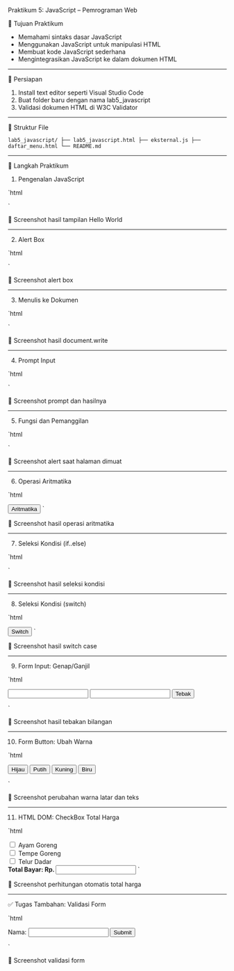 Praktikum 5: JavaScript – Pemrograman Web

🎯 Tujuan Praktikum

- Memahami sintaks dasar JavaScript
- Menggunakan JavaScript untuk manipulasi HTML
- Membuat kode JavaScript sederhana
- Mengintegrasikan JavaScript ke dalam dokumen HTML

---

🧰 Persiapan

1. Install text editor seperti Visual Studio Code
2. Buat folder baru dengan nama lab5_javascript
3. Validasi dokumen HTML di W3C Validator

---

📁 Struktur File

`
lab5_javascript/
├── lab5_javascript.html
├── eksternal.js
├── daftar_menu.html
└── README.md
`

---

🧪 Langkah Praktikum

1. Pengenalan JavaScript

`html
<script>
  document.write("Hello World");
  console.log("Hello World");
</script>
`

📸 Screenshot hasil tampilan Hello World

---

2. Alert Box

`html
<script>
  window.alert("Ini merupakan pesan untuk anda");
</script>
`

📸 Screenshot alert box

---

3. Menulis ke Dokumen

`html
<script>
  document.write("Selamat mencoba JavaScript<br>");
  document.write("Semoga sukses!");
</script>
`

📸 Screenshot hasil document.write

---

4. Prompt Input

`html
<script>
  var nama = prompt("Siapa nama anda?", "Masukkan nama anda");
  document.write("Hai, " + nama);
</script>
`

📸 Screenshot prompt dan hasilnya

---

5. Fungsi dan Pemanggilan

`html
<script>
  function pesan() {
    alert("Memanggil JavaScript lewat body onload");
  }
</script>
<body onload="pesan()">
</body>
`

📸 Screenshot alert saat halaman dimuat

---

6. Operasi Aritmatika

`html
<script>
  function test(val1, val2) {
    document.write("Perkalian: " + val1 * val2 + "<br>");
    document.write("Pembagian: " + val1 / val2 + "<br>");
    document.write("Penjumlahan: " + (val1 + val2) + "<br>");
    document.write("Pengurangan: " + (val1 - val2) + "<br>");
    document.write("Modulus: " + (val1 % val2) + "<br>");
  }
</script>
<input type="button" value="Aritmatika" onclick="test(9,4)">
`

📸 Screenshot hasil operasi aritmatika

---

7. Seleksi Kondisi (if..else)

`html
<script>
  var nilai = prompt("Nilai (0-100): ", 0);
  var hasil = (nilai >= 60) ? "Lulus" : "Tidak Lulus";
  document.write("Hasil: " + hasil);
</script>
`

📸 Screenshot hasil seleksi kondisi

---

8. Seleksi Kondisi (switch)

`html
<script>
  function test() {
    var val1 = prompt("Input nilai (1-5):");
    switch (val1) {
      case "1": document.write("Bilangan satu"); break;
      case "2": document.write("Bilangan dua"); break;
      case "3": document.write("Bilangan tiga"); break;
      case "4": document.write("Bilangan empat"); break;
      case "5": document.write("Bilangan lima"); break;
      default: document.write("Bilangan lainnya");
    }
  }
</script>
<input type="button" value="Switch" onclick="test()">
`

📸 Screenshot hasil switch case

---

9. Form Input: Genap/Ganjil

`html
<script>
  function test() {
    var val1 = document.kirim.T1.value;
    document.kirim.T2.value = (val1 % 2 == 0) ? "Bilangan Genap" : "Bilangan Ganjil";
  }
</script>
<form name="kirim">
  <input type="text" name="T1">
  <input type="text" name="T2">
  <input type="button" value="Tebak" onclick="test()">
</form>
`

📸 Screenshot hasil tebakan bilangan

---

10. Form Button: Ubah Warna

`html
<script>
  function ubahWarnaLB(warna) {
    document.bgColor = warna;
  }
  function ubahWarnaLD(warna) {
    document.fgColor = warna;
  }
</script>
<form>
  <input type="button" value="Hijau" onclick="ubahWarnaLB('GREEN')">
  <input type="button" value="Putih" onclick="ubahWarnaLB('WHITE')">
  <input type="button" value="Kuning" onclick="ubahWarnaLD('YELLOW')">
  <input type="button" value="Biru" onclick="ubahWarnaLD('BLUE')">
</form>
`

📸 Screenshot perubahan warna latar dan teks

---

11. HTML DOM: CheckBox Total Harga

`html
<script>
  function hitung(ele) {
    var total = document.getElementById('total').value;
    total = total ? parseInt(total) : 0;
    var harga = parseInt(ele.value);
    total += ele.checked ? harga : -harga;
    document.getElementById('total').value = total;
  }
</script>
<label><input type="checkbox" value="5000" onclick="hitung(this)"> Ayam Goreng</label><br>
<label><input type="checkbox" value="500" onclick="hitung(this)"> Tempe Goreng</label><br>
<label><input type="checkbox" value="2500" onclick="hitung(this)"> Telur Dadar</label><br>
<strong>Total Bayar: Rp. <input id="total" type="text"></strong>
`

📸 Screenshot perhitungan otomatis total harga

---

✅ Tugas Tambahan: Validasi Form

`html
<script>
  function validateForm() {
    var x = document.forms["myForm"]["nama"].value;
    if (x == "") {
      alert("Nama harus diisi");
      return false;
    }
  }
</script>
<form name="myForm" onsubmit="return validateForm()">
  Nama: <input type="text" name="nama">
  <input type="submit" value="Submit">
</form>
`

📸 Screenshot validasi form
